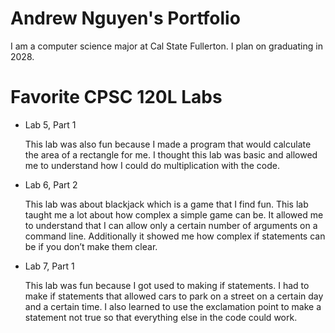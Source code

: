 
# Andrew Nguyen's Portfolio

I am a computer science major at Cal State Fullerton.
I plan on graduating in 2028.

# Favorite CPSC 120L Labs

* Lab 5, Part 1

    This lab was also fun because I made a program that would calculate the area of a rectangle for me. I thought this lab was basic and allowed me to understand how I could do multiplication with the code.

* Lab 6, Part 2

    This lab was about blackjack which is a game that I find fun. This lab taught me a lot about how complex a simple game can be. It allowed me to understand that I can allow only a certain number of arguments on a command line. Additionally it showed me how complex if statements can be if you don’t make them clear.

* Lab 7, Part 1

    This lab was fun because I got used to making if statements. I had to make if statements that allowed cars to park on a street on a certain day and a certain time. I also learned to use the exclamation point to make a statement not true so that everything else in the code could work.
